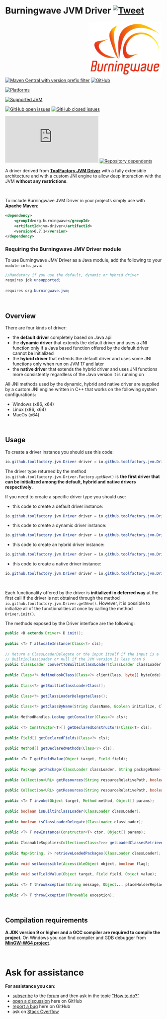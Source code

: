 # Burningwave JVM Driver [![Tweet](https://img.shields.io/twitter/url/http/shields.io.svg?style=social)](https://twitter.com/intent/tweet?text=%40burningwave_sw%20JVM%20driver%2C%20a%20%23driver%20to%20allow%20deep%20interaction%20with%20the%20JVM%20without%20any%20restrictions%20%28works%20on%20%23Java7%20%23Java8%20%23Java9%20%23Java10%20%23Java11%20%23Java12%20%23Java13%20%23Java14%20%23Java15%20%23Java16%20%23Java17%29&url=https://burningwave.github.io/jvm-driver/)

<a href="https://www.burningwave.org">
<img src="https://raw.githubusercontent.com/burningwave/burningwave.github.io/main/logo.png" alt="Burningwave-logo.png" height="180px" align="right"/>
</a>

[![Maven Central with version prefix filter](https://img.shields.io/maven-central/v/org.burningwave/jvm-driver/6)](https://maven-badges.herokuapp.com/maven-central/org.burningwave/jvm-driver/)
[![GitHub](https://img.shields.io/github/license/burningwave/jvm-driver)](https://github.com/burningwave/jvm-driver/blob/main/LICENSE)

[![Platforms](https://img.shields.io/badge/platforms-Windows%2C%20Mac%20OS%2C%20Linux-orange)](https://github.com/burningwave/jvm-driver/actions/runs/1611972312)

[![Supported JVM](https://img.shields.io/badge/supported%20JVM-7%2C%208%2C%209+%20(17)-blueviolet)](https://github.com/burningwave/jvm-driver/actions/runs/1611972312)

[![GitHub open issues](https://img.shields.io/github/issues/burningwave/jvm-driver)](https://github.com/burningwave/jvm-driver/issues)
[![GitHub closed issues](https://img.shields.io/github/issues-closed/burningwave/jvm-driver)](https://github.com/burningwave/jvm-driver/issues?q=is%3Aissue+is%3Aclosed)

[![Artifact downloads](https://www.burningwave.org/generators/generate-burningwave-artifact-downloads-badge.php?type=svgggg&artifactId=jvm-driver)](https://www.burningwave.org/artifact-downloads/?show-monthly-trend-chart=false)
[![Repository dependents](https://badgen.net/github/dependents-repo/burningwave/jvm-driver)](https://github.com/burningwave/jvm-driver/network/dependents)

A driver derived from [**ToolFactory JVM Driver**](https://toolfactory.github.io/jvm-driver/) with a fully extensible architecture and with a custom JNI engine to allow deep interaction with the JVM **without any restrictions**.

<br/>

To include Burningwave JVM Driver in your projects simply use with **Apache Maven**:
```xml
<dependency>
    <groupId>org.burningwave</groupId>
    <artifactId>jvm-driver</artifactId>
    <version>6.7.1</version>
</dependency>	
```
### Requiring the Burningwave JMV Driver module

To use Burningwave JMV Driver as a Java module, add the following to your `module-info.java`: 

```java
//Mandatory if you use the default, dynamic or hybrid driver
requires jdk.unsupported;

requires org.burningwave.jvm;
```

<br/>

## Overview

There are four kinds of driver:

* the **default driver** completely based on Java api
* the **dynamic driver** that extends the default driver and uses a JNI function only if a Java based function offered by the default driver cannot be initialized
* the **hybrid driver** that extends the default driver and uses some JNI functions only when run on JVM 17 and later
* the **native driver** that extends the hybrid driver and uses JNI functions more consistently regardless of the Java version it is running on

All JNI methods used by the dynamic, hybrid and native driver are supplied by a custom JNI engine written in C++ that works on the following system configurations:
* Windows (x86, x64)
* Linux (x86, x64)
* MacOs (x64) 

<br/>

## Usage

To create a driver instance you should use this code:
```java
io.github.toolfactory.jvm.Driver driver = io.github.toolfactory.jvm.Driver.getNew();
```

The driver type returned by the method `io.github.toolfactory.jvm.Driver.Factory.getNew()` is **the first driver that can be initialized among the default, hybrid and native drivers respectively**.

If you need to create a specific driver type you should use:

* this code to create a default driver instance:

```java
io.github.toolfactory.jvm.Driver driver = io.github.toolfactory.jvm.Driver.Factory.getNewDefault();
```

* this code to create a dynamic driver instance:

```java
io.github.toolfactory.jvm.Driver driver = io.github.toolfactory.jvm.Driver.Factory.getNewDynamic();
```

* this code to create an hybrid driver instance:

```java
io.github.toolfactory.jvm.Driver driver = io.github.toolfactory.jvm.Driver.Factory.getNewHybrid();
```

* this code to create a native driver instance:

```java
io.github.toolfactory.jvm.Driver driver = io.github.toolfactory.jvm.Driver.Factory.getNewNative();
```

<br/>

Each functionality offered by the driver is **initialized in deferred way** at the first call if the driver is not obtained through the method `io.github.toolfactory.jvm.Driver.getNew()`. However, it is possible to initialize all of the functionalities at once by calling the method `Driver.init()`.

The methods exposed by the Driver interface are the following:
```java
public <D extends Driver> D init();

public <T> T allocateInstance(Class<?> cls);

// Return a ClassLoaderDelegate or the input itself if the input is a 
// BuiltinClassLoader or null if the JVM version is less than 9
public ClassLoader convertToBuiltinClassLoader(ClassLoader classLoader);

public Class<?> defineHookClass(Class<?> clientClass, byte[] byteCode);

public Class<?> getBuiltinClassLoaderClass();

public Class<?> getClassLoaderDelegateClass();

public Class<?> getClassByName(String className, Boolean initialize, ClassLoader classLoader, Class<?> caller);

public MethodHandles.Lookup getConsulter(Class<?> cls);

public <T> Constructor<T>[] getDeclaredConstructors(Class<T> cls);

public Field[] getDeclaredFields(Class<?> cls);

public Method[] getDeclaredMethods(Class<?> cls);

public <T> T getFieldValue(Object target, Field field);

public Package getPackage(ClassLoader classLoader, String packageName);

public Collection<URL> getResources(String resourceRelativePath, boolean findFirst, ClassLoader... classLoaders);

public Collection<URL> getResources(String resourceRelativePath, boolean findFirst, Collection<ClassLoader> classLoaders);

public <T> T invoke(Object target, Method method, Object[] params);

public boolean isBuiltinClassLoader(ClassLoader classLoader);

public boolean isClassLoaderDelegate(ClassLoader classLoader);

public <T> T newInstance(Constructor<T> ctor, Object[] params);

public CleanableSupplier<Collection<Class<?>>> getLoadedClassesRetriever(ClassLoader classLoader);

public Map<String, ?> retrieveLoadedPackages(ClassLoader classLoader);

public void setAccessible(AccessibleObject object, boolean flag);

public void setFieldValue(Object target, Field field, Object value);

public <T> T throwException(String message, Object... placeHolderReplacements);

public <T> T throwException(Throwable exception);
```

<br/>

## Compilation requirements

**A JDK version 9 or higher and a GCC compiler are required to compile the project**. On Windows you can find compiler and GDB debugger from [**MinGW-W64 project**](https://sourceforge.net/projects/mingw-w64/files/Toolchains%20targetting%20Win64/Personal%20Builds/mingw-builds/8.1.0/threads-win32/seh/).

<br />

# <a name="Ask-for-assistance"></a>Ask for assistance
**For assistance you can**:
* [subscribe](https://www.burningwave.org/registration/) to the [forum](https://www.burningwave.org/forum/) and then ask in the topic ["How to do?"](https://www.burningwave.org/forum/forum/how-to-do-3/)
* [open a discussion](https://github.com/burningwave/jvm-driver/discussions) here on GitHub
* [report a bug](https://github.com/burningwave/jvm-driver/issues) here on GitHub
* ask on [Stack Overflow](https://stackoverflow.com/search?q=burningwave)
